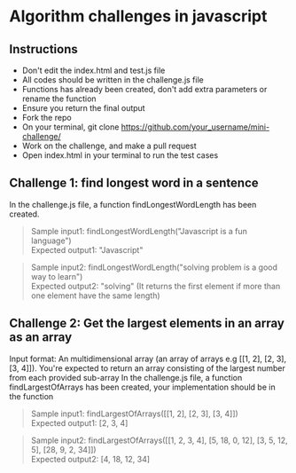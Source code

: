 # Algorithm challenges in javascript

## Instructions

- Don't edit the index.html and test.js file
- All codes should be written in the challenge.js file
- Functions has already been created, don't add extra parameters or rename the function
- Ensure you return the final output
- Fork the repo
- On your terminal, git clone https://github.com/your_username/mini-challenge/
- Work on the challenge, and make a pull request
- Open index.html in your terminal to run the test cases

## Challenge 1: find longest word in a sentence

In the challenge.js file, a function findLongestWordLength has been created.

> Sample input1: findLongestWordLength("Javascript is a fun language")  
> Expected output1: "Javascript"

> Sample input2: findLongestWordLength("solving problem is a good way to learn")  
> Expected output2: "solving" (It returns the first element if more than one element have the same length)

## Challenge 2: Get the largest elements in an array as an array

Input format: An multidimensional array (an array of arrays e.g [[1, 2], [2, 3], [3, 4]]). You're expected to return an array consisting of the largest number from each provided sub-array
In the challenge.js file, a function findLargestOfArrays has been created, your implementation should be in the function

> Sample input1: findLargestOfArrays([[1, 2], [2, 3], [3, 4]])  
> Expected output1: [2, 3, 4]

> Sample input2: findLargestOfArrays([[1, 2, 3, 4], [5, 18, 0, 12], [3, 5, 12, 5], [28, 9, 2, 34]])  
> Expected output2: [4, 18, 12, 34]
